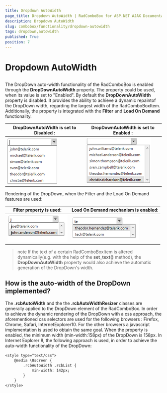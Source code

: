 ```yaml
---
title: Dropdown AutoWidth
page_title: Dropdown AutoWidth | RadComboBox for ASP.NET AJAX Documentation
description: Dropdown AutoWidth
slug: combobox/functionality/dropdown-autowidth
tags: dropdown,autowidth
published: True
position: 7
---
```


# Dropdown AutoWidth



## 

The DropDown auto-width functionality of the RadComboBox is enabled through the **DropDownAutoWidth** property. The property could be used, when its value is set to "Enabled". By default the **DropDownAutoWidth** property is disabled. It provides the ability to achieve a dynamic repaintof the DropDown width, regarding the largest width of the RadComboBoxItem. Additionally, the property is integrated with the **Filter** and **Load On Demand** functionality.


|  **DropDownAutoWidth** is set to **Disabled** : |  **DropDownAutoWidth** is set to **Enabled** : |
| ------ | ------ |
|![Drop Down Auto Width Disabled](images/combobox_dropdownautowidth_disabled.png)|![Drop Down Auto Width Enabled](images/combobox_dropdownautowidth_enabled.png)|

Rendering of the DropDown, when the Filter and the Load On Demand features are used:


|  **Filter** property is used: |  **Load On Demand** mechanism is enabled: |
| ------ | ------ |
|![Drop Down Auto Width Filter](images/combobox_dropdownautowidth_filter.png)|![Drop Down Auto Width LOD](images/combobox_dropdownautowidth_lod.png)|

>note If the text of a certain RadComboBoxItem is altered dynamically(e.g. with the help of the **set_text()** method), the **DropDownAutoWidth** property would also achieve the automatic generation of the DropDown's width.
>


## How is the auto-width of the DropDown implemented?

The **.rcbAutoWidth** and the the **.rcbAutoWidthResizer** classes are generally applied to the DropDown element of the RadComboBox. In order to achieve the dynamic rendering of the DropDown with a css approach, the aforementioned css selectors are used for the following browsers : Firefox, Chrome, Safari, InternetExplorer10. For the other browsers a javascript implementation is used to obtain the same goal. When the property is enabled, the minimum width (min-width:158px) of the DropDown is 158px. In Internet Explorer 8, the following approach is used, in order to achieve the auto-width functionality of the DropDown:

````ASPNET
<style type="text/css">
	@media \0screen {
		.rcbAutoWidth .rcbList {
			min-width: 142px;
		}
	}
</style>
````


